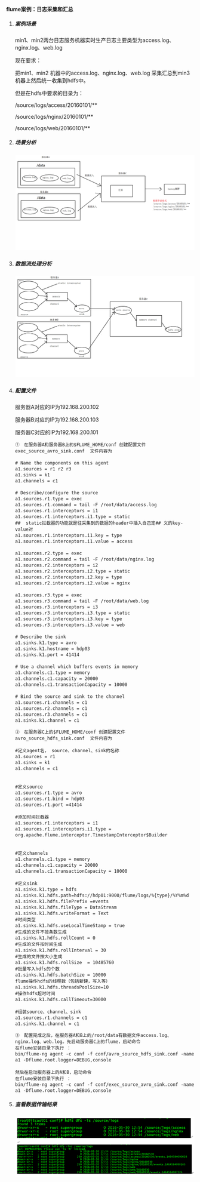 #### flume案例：日志采集和汇总

1. ##### 案例场景

   min1、min2两台日志服务机器实时生产日志主要类型为access.log、nginx.log、web.log 

   现在要求：

   把min1、min2 机器中的access.log、nginx.log、web.log 采集汇总到min3机器上然后统一收集到hdfs中。

   但是在hdfs中要求的目录为：

   /source/logs/access/20160101/**

   /source/logs/nginx/20160101/**

   /source/logs/web/20160101/**

2. ##### 场景分析

   ##### ![](img/20.场景分析.png)

3. ##### 数据流处理分析

   ##### ![](img/21.案例流程处理分析.png)

4. ##### 配置文件

   服务器A对应的IP为192.168.200.102

   服务器B对应的IP为192.168.200.103

   服务器C对应的IP为192.168.200.101

   ```
   ①　在服务器A和服务器B上的$FLUME_HOME/conf 创建配置文件	exec_source_avro_sink.conf  文件内容为

   # Name the components on this agent
   a1.sources = r1 r2 r3
   a1.sinks = k1
   a1.channels = c1

   # Describe/configure the source
   a1.sources.r1.type = exec
   a1.sources.r1.command = tail -F /root/data/access.log
   a1.sources.r1.interceptors = i1
   a1.sources.r1.interceptors.i1.type = static
   ##  static拦截器的功能就是往采集到的数据的header中插入自己定## 义的key-value对
   a1.sources.r1.interceptors.i1.key = type
   a1.sources.r1.interceptors.i1.value = access

   a1.sources.r2.type = exec
   a1.sources.r2.command = tail -F /root/data/nginx.log
   a1.sources.r2.interceptors = i2
   a1.sources.r2.interceptors.i2.type = static
   a1.sources.r2.interceptors.i2.key = type
   a1.sources.r2.interceptors.i2.value = nginx

   a1.sources.r3.type = exec
   a1.sources.r3.command = tail -F /root/data/web.log
   a1.sources.r3.interceptors = i3
   a1.sources.r3.interceptors.i3.type = static
   a1.sources.r3.interceptors.i3.key = type
   a1.sources.r3.interceptors.i3.value = web

   # Describe the sink
   a1.sinks.k1.type = avro
   a1.sinks.k1.hostname = hdp03
   a1.sinks.k1.port = 41414

   # Use a channel which buffers events in memory
   a1.channels.c1.type = memory
   a1.channels.c1.capacity = 20000
   a1.channels.c1.transactionCapacity = 10000

   # Bind the source and sink to the channel
   a1.sources.r1.channels = c1
   a1.sources.r2.channels = c1
   a1.sources.r3.channels = c1
   a1.sinks.k1.channel = c1

   ```

   ```
   ②　在服务器C上的$FLUME_HOME/conf 创建配置文件	avro_source_hdfs_sink.conf  文件内容为

   #定义agent名， source、channel、sink的名称
   a1.sources = r1
   a1.sinks = k1
   a1.channels = c1


   #定义source
   a1.sources.r1.type = avro
   a1.sources.r1.bind = hdp03
   a1.sources.r1.port =41414

   #添加时间拦截器
   a1.sources.r1.interceptors = i1
   a1.sources.r1.interceptors.i1.type = org.apache.flume.interceptor.TimestampInterceptor$Builder


   #定义channels
   a1.channels.c1.type = memory
   a1.channels.c1.capacity = 20000
   a1.channels.c1.transactionCapacity = 10000

   #定义sink
   a1.sinks.k1.type = hdfs
   a1.sinks.k1.hdfs.path=hdfs://hdp01:9000/flume/logs/%{type}/%Y%m%d
   a1.sinks.k1.hdfs.filePrefix =events
   a1.sinks.k1.hdfs.fileType = DataStream
   a1.sinks.k1.hdfs.writeFormat = Text
   #时间类型
   a1.sinks.k1.hdfs.useLocalTimeStamp = true
   #生成的文件不按条数生成
   a1.sinks.k1.hdfs.rollCount = 0
   #生成的文件按时间生成
   a1.sinks.k1.hdfs.rollInterval = 30
   #生成的文件按大小生成
   a1.sinks.k1.hdfs.rollSize  = 10485760
   #批量写入hdfs的个数
   a1.sinks.k1.hdfs.batchSize = 10000
   flume操作hdfs的线程数（包括新建，写入等）
   a1.sinks.k1.hdfs.threadsPoolSize=10
   #操作hdfs超时时间
   a1.sinks.k1.hdfs.callTimeout=30000

   #组装source、channel、sink
   a1.sources.r1.channels = c1
   a1.sinks.k1.channel = c1

   ```

   ```
   ③　配置完成之后，在服务器A和B上的/root/data有数据文件access.log、nginx.log、web.log。先启动服务器C上的flume，启动命令
   在flume安装目录下执行 ：
   bin/flume-ng agent -c conf -f conf/avro_source_hdfs_sink.conf -name a1 -Dflume.root.logger=DEBUG,console	

   然后在启动服务器上的A和B，启动命令
   在flume安装目录下执行 ：
   bin/flume-ng agent -c conf -f conf/exec_source_avro_sink.conf -name a1 -Dflume.root.logger=DEBUG,console	

   ```

5. ##### 查看数据传输结果

   ##### ![](img/20180725205455.png)